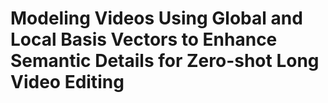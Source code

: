 # Modeling Videos Using Global and Local Basis Vectors to Enhance Semantic Details for Zero-shot Long Video Editing

